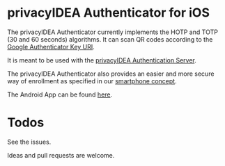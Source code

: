 # privacyIDEA Authenticator for iOS

The privacyIDEA Authenticator currently implements the HOTP and TOTP (30 and 60 seconds) algorithms.
It can scan QR codes according to the
[Google Authenticator Key URI](https://github.com/google/google-authenticator/wiki/Key-Uri-Format).

It is meant to be used with the
[privacyIDEA Authentication Server](https://github/privacyidea/privacyidea).

The privacyIDEA Authenticator also provides an easier and more secure way of enrollment as
specified in our
[smartphone concept](https://github.com/privacyidea/privacyidea/wiki/concept%3A-SmartphoneApp).

The Android App can be found [here](https://github.com/privacyidea/privacyidea-authenticator).

# Todos

See the issues.

Ideas and pull requests are welcome.
